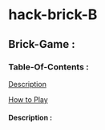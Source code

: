 # hack-brick-B

## Brick-Game :

### Table-Of-Contents :

[Description](#description)  

[How to Play](#Play)

#### Description :

<a href="description">
